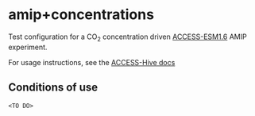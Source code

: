 # amip+concentrations
Test configuration for a CO<sub>2</sub> concentration driven [ACCESS-ESM1.6](https://github.com/ACCESS-NRI/ACCESS-ESM1.6) AMIP experiment.


For usage instructions, see the [ACCESS-Hive docs](https://access-hive.org.au/models/run-a-model/run-access-esm/)

## Conditions of use

`<TO DO>`
